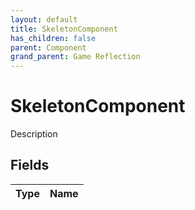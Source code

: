 ```yaml
---
layout: default
title: SkeletonComponent
has_children: false
parent: Component
grand_parent: Game Reflection
---
```

# SkeletonComponent
Description 

## Fields

| Type | Name |
|:----------|:--------------|

